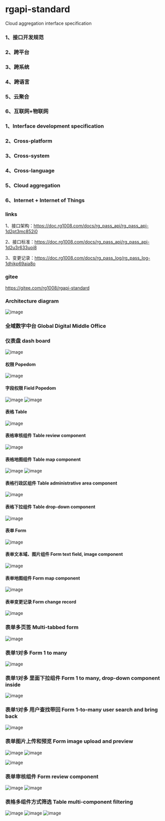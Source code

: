 # rgapi-standard
Cloud aggregation interface specification
### 1、接口开发规范
### 2、跨平台
### 3、跨系统
### 4、跨语言
### 5、云聚合
### 6、互联网+物联网

### 1、Interface development specification
### 2、Cross-platform
### 3、Cross-system
### 4、Cross-language
### 5、Cloud aggregation
### 6、Internet + Internet of Things

### links
1、接口架构：https://doc.rg1008.com/docs/rg_pass_api/rg_pass_api-1d2pt3mc852i0

2、接口标准：https://doc.rg1008.com/docs/rg_pass_api/rg_pass_api-1d2u3r633uoi8

3、变更记录：https://doc.rg1008.com/docs/rg_pass_log/rg_pass_log-1dhikp69aia8o

###  gitee
https://gitee.com/rg1008/rgapi-standard


### Architecture diagram
![image](https://user-images.githubusercontent.com/36293698/145318488-512e18a2-f512-46d2-b851-214e31ed6d35.png)

### 全域数字中台 Global Digital Middle Office
### 仪表盘 dash board
![image](https://user-images.githubusercontent.com/36293698/148018549-5f94cac3-3178-43e1-8d0e-f79e2aa1dcbe.png)
#### 权限 Popedom
![image](https://user-images.githubusercontent.com/36293698/146658450-6c82314c-4d27-4bcd-9496-60361af07f39.png)
#### 字段权限 Field Popedom
![image](https://user-images.githubusercontent.com/36293698/146658467-20c6faf6-b1c0-4de0-81dd-3fd49b6be758.png)
![image](https://user-images.githubusercontent.com/36293698/146658479-335a085b-01b9-4861-9b96-db7be7166716.png)

#### 表格 Table
![image](https://user-images.githubusercontent.com/36293698/146658441-be33fc76-0b32-4957-bcd8-75f82d000cff.png)
#### 表格审核组件 Table review component
![image](https://user-images.githubusercontent.com/36293698/146658488-3d2685f1-1784-4f85-bb90-ba754d4c8ad0.png)
#### 表格地图组件 Table map component
![image](https://user-images.githubusercontent.com/36293698/146658510-ee629569-9aa5-476c-a3e5-48043d61baa6.png)
![image](https://user-images.githubusercontent.com/36293698/146658515-f1fdb85c-5017-4c05-8b9e-9cbe931d6a3e.png)
#### 表格行政区组件 Table administrative area component
![image](https://user-images.githubusercontent.com/36293698/146658524-135b94d5-57f4-46ff-8347-73b48c408ad0.png)
#### 表格下拉组件 Table drop-down component
![image](https://user-images.githubusercontent.com/36293698/146658544-20b1edbd-dc50-47cd-b882-1526ff59d6e7.png)
#### 表单 Form
![image](https://user-images.githubusercontent.com/36293698/146658561-fee095f8-9365-464c-9972-4d578980c3f5.png)

#### 表单文本域、图片组件 Form text field, image component
![image](https://user-images.githubusercontent.com/36293698/146658570-a25e3df3-86f3-435d-9da3-38dea55ec6b0.png)

#### 表单地图组件 Form map component
![image](https://user-images.githubusercontent.com/36293698/146658598-e23381c2-bc84-403a-ab35-344af248f8db.png)

#### 表单变更记录 Form change record
![image](https://user-images.githubusercontent.com/36293698/146658605-1e45c656-da9b-48ad-a0bd-8ea67d673774.png)

### 表单多页签 Multi-tabbed form
![image](https://user-images.githubusercontent.com/36293698/147865095-da961233-f77f-43fc-a62c-3e4d37863540.png)

### 表单1对多 Form 1 to many
![image](https://user-images.githubusercontent.com/36293698/147865117-3d5ea9d0-4002-408f-8d9a-2c909729bf78.png)

### 表单1对多 里面下拉组件 Form 1 to many, drop-down component inside
![image](https://user-images.githubusercontent.com/36293698/147865130-e18a3028-a23a-46a3-8cff-c618bd11a7da.png)

### 表单1对多 用户查找带回 Form 1-to-many user search and bring back
![image](https://user-images.githubusercontent.com/36293698/147865146-b3a68bea-29a2-4e19-9763-326264d740ea.png)


### 表单图片上传和预览 Form image upload and preview
![image](https://user-images.githubusercontent.com/36293698/148875758-0bb079c9-3349-496f-92e0-a824f44c6fbc.png)
![image](https://user-images.githubusercontent.com/36293698/148875801-34a009e6-eb61-4119-8ff9-8abd4de23cb6.png)

![image](https://user-images.githubusercontent.com/36293698/148875512-f50c96fb-6857-4242-bb66-3e9bc911b934.png)


### 表单审核组件 Form review component
![image](https://user-images.githubusercontent.com/36293698/147865171-58d513cf-7fc5-4dca-af5b-92a89ba3c870.png)
![image](https://user-images.githubusercontent.com/36293698/148017522-10bde83f-7510-4c98-a9c2-908ba2bc3d34.png)

### 表格多组件方式筛选 Table multi-component filtering
![image](https://user-images.githubusercontent.com/36293698/148647268-04130f0e-27e9-468d-8817-137adaf3a101.png)
![image](https://user-images.githubusercontent.com/36293698/148647546-68fa386d-af7f-4a66-8153-dd962e98ed73.png)
![image](https://user-images.githubusercontent.com/36293698/148647576-b448a5d7-94df-4697-b8b6-bfaa8c7e798d.png)






